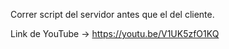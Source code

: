 Correr script del servidor antes que el del cliente.

Link de YouTube -> https://youtu.be/V1UK5zfO1KQ